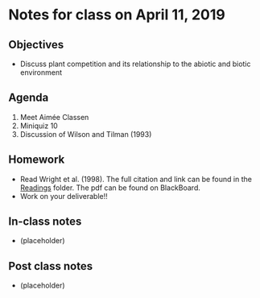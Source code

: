# Notes for class on April 11, 2019

## Objectives
- Discuss plant competition and its relationship to the abiotic and biotic environment

## Agenda
1. Meet Aimée Classen
2. Miniquiz 10
3. Discussion of Wilson and Tilman (1993)

## Homework
- Read Wright et al. (1998). The full citation and link can be found in the 
[Readings](../Readings) folder. The pdf can be found on BlackBoard.
- Work on your deliverable!!

## In-class notes
- (placeholder)

## Post class notes
- (placeholder)